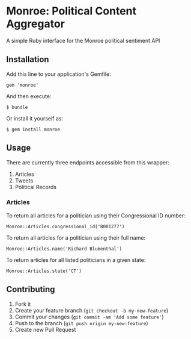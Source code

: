 # Monroe: Political Content Aggregator

A simple Ruby interface for the Monroe political sentiment API

## Installation

Add this line to your application's Gemfile:

    gem 'monroe'

And then execute:

    $ bundle

Or install it yourself as:

    $ gem install monroe

## Usage

There are currently three endpoints accessible from this wrapper:
1. Articles
2. Tweets
3. Political Records

### Articles

To return all articles for a politician using their Congressional ID number:

	Monroe::Articles.congressional_id('B001277')

To return all articles for a politician using their full name:

	Monroe::Articles.name('Richard Blumenthal')

To return articles for all listed politicians in a given state: 
	
	Monroe::Articles.state('CT')


## Contributing

1. Fork it
2. Create your feature branch (`git checkout -b my-new-feature`)
3. Commit your changes (`git commit -am 'Add some feature'`)
4. Push to the branch (`git push origin my-new-feature`)
5. Create new Pull Request
